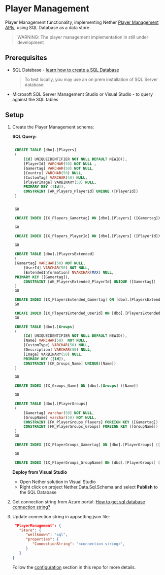 # Player Management

Player Management functionality, implementing Nether [Player Management APIs](api/players), using SQL Database as a data store.

> WARNING: The player management implementation in still under development

## Prerequisites
* SQL Database - [learn how to create a SQL Database](https://docs.microsoft.com/en-us/azure/sql-database/sql-database-get-started)
  > To test locally, you may use an on prem installation of SQL Server database
* Microsoft SQL Server Management Studio or Visual Studio - to query against the SQL tables

## Setup

1. Create the Player Management schema:
     
   **SQL Query:**
   
   ```sql
	
    CREATE TABLE [dbo].[Players]
    (
        [Id] UNIQUEIDENTIFIER NOT NULL DEFAULT NEWID(), 
        [PlayerId] VARCHAR(50) NOT NULL , 
        [Gamertag] VARCHAR(50) NOT NULL, 
        [Country] VARCHAR(50) NULL, 
        [CustomTag] VARCHAR(50) NULL, 
        [PlayerImage] VARBINARY(50) NULL, 
        PRIMARY KEY ([Id]), 
        CONSTRAINT [AK_Players_PlayerId] UNIQUE ([PlayerId])
    )


    GO

    CREATE INDEX [IX_Players_Gamertag] ON [dbo].[Players] ([Gamertag])

    GO

    CREATE INDEX [IX_Players_PlayerId] ON [dbo].[Players] ([PlayerId])

    GO
    
    CREATE TABLE [dbo].[PlayersExtended]
    (
	[Gamertag] VARCHAR(50) NOT NULL, 
        [UserId] VARCHAR(50) NOT NULL, 
        [ExtendedInformation] NVARCHAR(MAX) NULL,
	PRIMARY KEY ([Gamertag]), 
        CONSTRAINT [AK_PlayersExtended_PlayerId] UNIQUE ([Gamertag])
    )
    GO

    CREATE INDEX [IX_PlayersExtended_Gamertag] ON [dbo].[PlayersExtended] ([Gamertag])
    GO

    CREATE INDEX [IX_PlayersExtended_UserId] ON [dbo].[PlayersExtended] ([UserId])
    GO

    CREATE TABLE [dbo].[Groups]
    (
        [Id] UNIQUEIDENTIFIER NOT NULL DEFAULT NEWID(), 
        [Name] VARCHAR(50)  NOT NULL, 
        [CustomType] VARCHAR(50) NULL, 
        [Description] VARCHAR(50) NULL, 
        [Image] VARBINARY(50) NULL, 
        PRIMARY KEY ([Id]), 
        CONSTRAINT [CK_Groups_Name] UNIQUE([Name])
    )

    GO

    CREATE INDEX [IX_Groups_Name] ON [dbo].[Groups] ([Name])

    GO

    CREATE TABLE [dbo].[PlayerGroups]
    (
        [Gamertag] varchar(50) NOT NULL, 
        [GroupName] varchar(50) NOT NULL, 
        CONSTRAINT [FK_PlayerGroups_Players] FOREIGN KEY ([Gamertag]) REFERENCES [Players](Gamertag), 
        CONSTRAINT [FK_PlayerGroups_Groups] FOREIGN KEY ([GroupName]) REFERENCES [Groups]([Name])
    )
    GO

    CREATE INDEX [IX_PlayerGroups_Gamertag] ON [dbo].[PlayerGroups] ([Gamertag])

    GO

    CREATE INDEX [IX_PlayerGroups_GroupName] ON [dbo].[PlayerGroups] ([GroupName])

   ```
   **Deploy from Visual Studio**
   
    - Open Nether solution in Visual Studio
	- Right click on project Nether.Data.Sql.Schema	and select **Publish** to the SQL Database

2. Get connection string from Azure portal:
   [How to get sql database connection string?](https://docs.microsoft.com/en-us/azure/sql-database/sql-database-develop-dotnet-simple)

3. Update connection string in appsetting.json file:
   ```json
    "PlayerManagement": {
      "Store": {
         "wellknown": "sql",
         "properties": {
            "ConnectionString": "<connection string>",            
         }
      }
   }
   ```     
   Follow the [configuration](configuration.md) section in this repo for more details.


